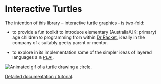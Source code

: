Interactive Turtles
===================

The intention of this library – interactive turtle graphics – is two-fold:

* to provide a fun toolkit to introduce elementary (Australia/UK: primary) age children to programming from within [Dr Racket](http://racket-lang.org), ideally in the company of a suitably geeky parent or mentor.

* to explore in its implementation some of the simpler ideas of layered languages a la [PLAI](http://cs.brown.edu/courses/cs173/2012/book/).
 
![Animated gif of a turtle drawing a circle.](https://raw.github.com/danprager/turtlegraphics/master/docs/animated-circle.gif)

[Detailed documentation / tutorial](http://htmlpreview.github.com/?https://github.com/danprager/turtlegraphics/blob/master/docs/turtle-graphics.html).




